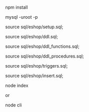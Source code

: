 npm install

mysql -uroot -p

source sql/eshop/setup.sql;

source sql/eshop/ddl.sql;

source sql/eshop/ddl_functions.sql;

source sql/eshop/ddl_procedures.sql;

source sql/eshop/triggers.sql;

source sql/eshop/insert.sql;


node index

or

node cli